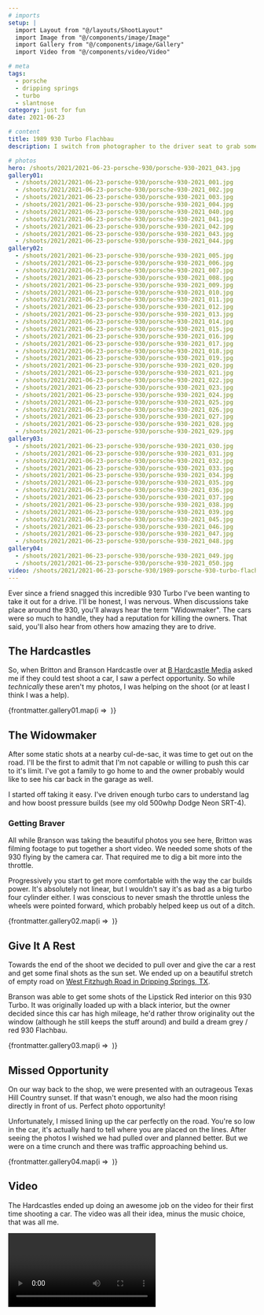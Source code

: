 ```yaml
---
# imports
setup: |
  import Layout from "@/layouts/ShootLayout"
  import Image from "@/components/image/Image"
  import Gallery from "@/components/image/Gallery"
  import Video from "@/components/video/Video"

# meta
tags:
  - porsche
  - dripping springs
  - turbo
  - slantnose
category: just for fun
date: 2021-06-23

# content
title: 1989 930 Turbo Flachbau
description: I switch from photographer to the driver seat to grab some rolling shots of a Porsche 930 Turbo.

# photos
hero: /shoots/2021/2021-06-23-porsche-930/porsche-930-2021_043.jpg
gallery01:
  - /shoots/2021/2021-06-23-porsche-930/porsche-930-2021_001.jpg
  - /shoots/2021/2021-06-23-porsche-930/porsche-930-2021_002.jpg
  - /shoots/2021/2021-06-23-porsche-930/porsche-930-2021_003.jpg
  - /shoots/2021/2021-06-23-porsche-930/porsche-930-2021_004.jpg
  - /shoots/2021/2021-06-23-porsche-930/porsche-930-2021_040.jpg
  - /shoots/2021/2021-06-23-porsche-930/porsche-930-2021_041.jpg
  - /shoots/2021/2021-06-23-porsche-930/porsche-930-2021_042.jpg
  - /shoots/2021/2021-06-23-porsche-930/porsche-930-2021_043.jpg
  - /shoots/2021/2021-06-23-porsche-930/porsche-930-2021_044.jpg
gallery02:
  - /shoots/2021/2021-06-23-porsche-930/porsche-930-2021_005.jpg
  - /shoots/2021/2021-06-23-porsche-930/porsche-930-2021_006.jpg
  - /shoots/2021/2021-06-23-porsche-930/porsche-930-2021_007.jpg
  - /shoots/2021/2021-06-23-porsche-930/porsche-930-2021_008.jpg
  - /shoots/2021/2021-06-23-porsche-930/porsche-930-2021_009.jpg
  - /shoots/2021/2021-06-23-porsche-930/porsche-930-2021_010.jpg
  - /shoots/2021/2021-06-23-porsche-930/porsche-930-2021_011.jpg
  - /shoots/2021/2021-06-23-porsche-930/porsche-930-2021_012.jpg
  - /shoots/2021/2021-06-23-porsche-930/porsche-930-2021_013.jpg
  - /shoots/2021/2021-06-23-porsche-930/porsche-930-2021_014.jpg
  - /shoots/2021/2021-06-23-porsche-930/porsche-930-2021_015.jpg
  - /shoots/2021/2021-06-23-porsche-930/porsche-930-2021_016.jpg
  - /shoots/2021/2021-06-23-porsche-930/porsche-930-2021_017.jpg
  - /shoots/2021/2021-06-23-porsche-930/porsche-930-2021_018.jpg
  - /shoots/2021/2021-06-23-porsche-930/porsche-930-2021_019.jpg
  - /shoots/2021/2021-06-23-porsche-930/porsche-930-2021_020.jpg
  - /shoots/2021/2021-06-23-porsche-930/porsche-930-2021_021.jpg
  - /shoots/2021/2021-06-23-porsche-930/porsche-930-2021_022.jpg
  - /shoots/2021/2021-06-23-porsche-930/porsche-930-2021_023.jpg
  - /shoots/2021/2021-06-23-porsche-930/porsche-930-2021_024.jpg
  - /shoots/2021/2021-06-23-porsche-930/porsche-930-2021_025.jpg
  - /shoots/2021/2021-06-23-porsche-930/porsche-930-2021_026.jpg
  - /shoots/2021/2021-06-23-porsche-930/porsche-930-2021_027.jpg
  - /shoots/2021/2021-06-23-porsche-930/porsche-930-2021_028.jpg
  - /shoots/2021/2021-06-23-porsche-930/porsche-930-2021_029.jpg
gallery03:
  - /shoots/2021/2021-06-23-porsche-930/porsche-930-2021_030.jpg
  - /shoots/2021/2021-06-23-porsche-930/porsche-930-2021_031.jpg
  - /shoots/2021/2021-06-23-porsche-930/porsche-930-2021_032.jpg
  - /shoots/2021/2021-06-23-porsche-930/porsche-930-2021_033.jpg
  - /shoots/2021/2021-06-23-porsche-930/porsche-930-2021_034.jpg
  - /shoots/2021/2021-06-23-porsche-930/porsche-930-2021_035.jpg
  - /shoots/2021/2021-06-23-porsche-930/porsche-930-2021_036.jpg
  - /shoots/2021/2021-06-23-porsche-930/porsche-930-2021_037.jpg
  - /shoots/2021/2021-06-23-porsche-930/porsche-930-2021_038.jpg
  - /shoots/2021/2021-06-23-porsche-930/porsche-930-2021_039.jpg
  - /shoots/2021/2021-06-23-porsche-930/porsche-930-2021_045.jpg
  - /shoots/2021/2021-06-23-porsche-930/porsche-930-2021_046.jpg
  - /shoots/2021/2021-06-23-porsche-930/porsche-930-2021_047.jpg
  - /shoots/2021/2021-06-23-porsche-930/porsche-930-2021_048.jpg
gallery04:
  - /shoots/2021/2021-06-23-porsche-930/porsche-930-2021_049.jpg
  - /shoots/2021/2021-06-23-porsche-930/porsche-930-2021_050.jpg
video: /shoots/2021/2021-06-23-porsche-930/1989-porsche-930-turbo-flachbau.mp4
---
```


Ever since a friend snagged this incredible 930 Turbo I've been wanting to take it out for a drive. I'll be honest, I was nervous. When discussions take place around the 930, you'll always hear the term "Widowmaker". The cars were so much to handle, they had a reputation for killing the owners. That said, you'll also hear from others how amazing they are to drive.

## The Hardcastles

So, when Britton and Branson Hardcastle over at [B Hardcastle Media](https://www.bhardcastle.com/) asked me if they could test shoot a car, I saw a perfect opportunity. So while _technically_ these aren't my photos, I was helping on the shoot (or at least I think I was a help).

<div class="gallery">
    {frontmatter.gallery01.map(i =>
        <Gallery file={i}>
            <Image
                file={i}
                sizes="(min-width: 1024px) 800px, 100vw"
            />
        </Gallery>
    )}
</div>

## The Widowmaker

After some static shots at a nearby cul-de-sac, it was time to get out on the road. I'll be the first to admit that I'm not capable or willing to push this car to it's limit. I've got a family to go home to and the owner probably would like to see his car back in the garage as well.

I started off taking it easy. I've driven enough turbo cars to understand lag and how boost pressure builds (see my old 500whp Dodge Neon SRT-4).

### Getting Braver

All while Branson was taking the beautiful photos you see here, Britton was filming footage to put together a short video. We needed some shots of the 930 flying by the camera car. That required me to dig a bit more into the throttle.

Progressively you start to get more comfortable with the way the car builds power. It's absolutely not linear, but I wouldn't say it's as bad as a big turbo four cylinder either. I was conscious to never smash the throttle unless the wheels were pointed forward, which probably helped keep us out of a ditch.

<div class="gallery">
    {frontmatter.gallery02.map(i =>
        <Gallery file={i}>
            <Image
                file={i}
                sizes="(min-width: 1024px) 800px, 100vw"
            />
        </Gallery>
    )}
</div>

## Give It A Rest

Towards the end of the shoot we decided to pull over and give the car a rest and get some final shots as the sun set. We ended up on a beautiful stretch of empty road on [West Fitzhugh Road in Dripping Springs, TX](https://goo.gl/maps/tA78JHiVg4dXSwHp8).

Branson was able to get some shots of the Lipstick Red interior on this 930 Turbo. It was originally loaded up with a black interior, but the owner decided since this car has high mileage, he'd rather throw originality out the window (although he still keeps the stuff around) and build a dream grey / red 930 Flachbau.

<div class="gallery">
    {frontmatter.gallery03.map(i =>
        <Gallery file={i}>
            <Image
                file={i}
                sizes="(min-width: 1024px) 800px, 100vw"
            />
        </Gallery>
    )}
</div>

## Missed Opportunity

On our way back to the shop, we were presented with an outrageous Texas Hill Country sunset. If that wasn't enough, we also had the moon rising directly in front of us. Perfect photo opportunity!

Unfortunately, I missed lining up the car perfectly on the road. You're so low in the car, it's actually hard to tell where you are placed on the lines. After seeing the photos I wished we had pulled over and planned better. But we were on a time crunch and there was traffic approaching behind us.

<div class="gallery">
    {frontmatter.gallery04.map(i =>
        <Gallery file={i}>
            <Image
                file={i}
                sizes="(min-width: 1024px) 800px, 100vw"
            />
        </Gallery>
    )}
</div>

## Video

The Hardcastles ended up doing an awesome job on the video for their first time shooting a car. The video was all their idea, minus the music choice, that was all me.

<Video file={frontmatter.video} />

## Conclusion

I've had plenty of opportunities to drive 60's and 70's air cooled Porsches. I really do enjoy them. As good as they are, this car is just perfection. I love the styling, the widebody and the drama of the turbo flat-6.
